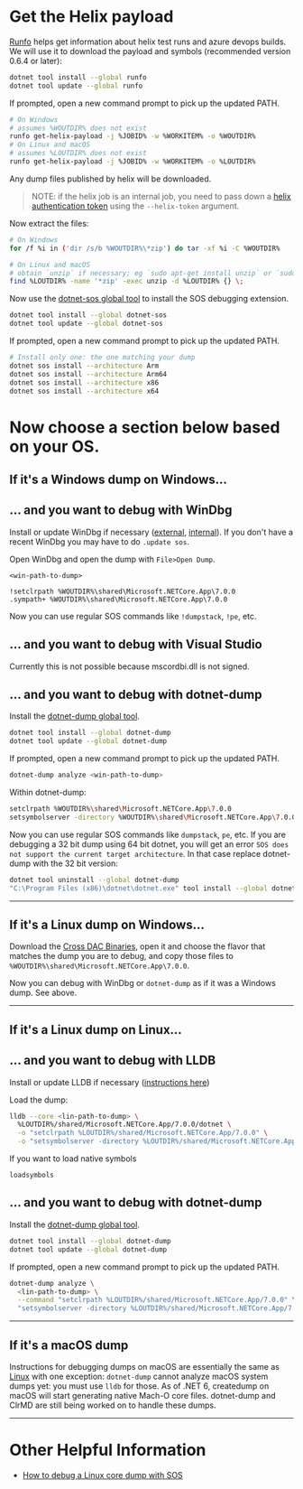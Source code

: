 # Get the Helix payload

[Runfo](https://github.com/jaredpar/runfo/tree/master/runfo#runfo) helps get information about helix test runs and azure devops builds. We will use it to download the payload and symbols (recommended version 0.6.4 or later):
```sh
dotnet tool install --global runfo
dotnet tool update --global runfo
```
If prompted, open a new command prompt to pick up the updated PATH.
```sh
# On Windows
# assumes %WOUTDIR% does not exist
runfo get-helix-payload -j %JOBID% -w %WORKITEM% -o %WOUTDIR%
# On Linux and macOS
# assumes %LOUTDIR% does not exist
runfo get-helix-payload -j %JOBID% -w %WORKITEM% -o %LOUTDIR%
```

Any dump files published by helix will be downloaded.

> NOTE: if the helix job is an internal job, you need to pass down a [helix authentication token](https://helix.dot.net/Account/Tokens) using the `--helix-token` argument.

Now extract the files:

```sh
# On Windows
for /f %i in ('dir /s/b %WOUTDIR%\*zip') do tar -xf %i -C %WOUTDIR%

# On Linux and macOS
# obtain `unzip` if necessary; eg `sudo apt-get install unzip` or `sudo dnf install unzip`
find %LOUTDIR% -name '*zip' -exec unzip -d %LOUTDIR% {} \;
```

Now use the [dotnet-sos global tool](https://docs.microsoft.com/en-us/dotnet/core/diagnostics/dotnet-sos) to install the SOS debugging extension.
```sh
dotnet tool install --global dotnet-sos
dotnet tool update --global dotnet-sos
```
If prompted, open a new command prompt to pick up the updated PATH.
```sh
# Install only one: the one matching your dump
dotnet sos install --architecture Arm
dotnet sos install --architecture Arm64
dotnet sos install --architecture x86
dotnet sos install --architecture x64
```

# Now choose a section below based on your OS.

## If it's a Windows dump on Windows...

## ... and you want to debug with WinDbg

Install or update WinDbg if necessary ([external](https://docs.microsoft.com/en-us/windows-hardware/drivers/debugger/debugger-download-tools), [internal](https://osgwiki.com/wiki/Installing_WinDbg)). If you don't have a recent WinDbg you may have to do `.update sos`.

Open WinDbg and open the dump with `File>Open Dump`.
```
<win-path-to-dump>
```

```
!setclrpath %WOUTDIR%\shared\Microsoft.NETCore.App\7.0.0
.sympath+ %WOUTDIR%\shared\Microsoft.NETCore.App\7.0.0
```

Now you can use regular SOS commands like `!dumpstack`, `!pe`, etc.

## ... and you want to debug with Visual Studio

Currently this is not possible because mscordbi.dll is not signed.

## ... and you want to debug with dotnet-dump

Install the [dotnet-dump global tool](https://docs.microsoft.com/en-us/dotnet/core/diagnostics/dotnet-dump).
```sh
dotnet tool install --global dotnet-dump
dotnet tool update --global dotnet-dump
```
If prompted, open a new command prompt to pick up the updated PATH.
```sh
dotnet-dump analyze <win-path-to-dump>
```
Within dotnet-dump:
```sh
setclrpath %WOUTDIR%\shared\Microsoft.NETCore.App\7.0.0
setsymbolserver -directory %WOUTDIR%\shared\Microsoft.NETCore.App\7.0.0
```

Now you can use regular SOS commands like `dumpstack`, `pe`, etc.
If you are debugging a 32 bit dump using 64 bit dotnet, you will get an error `SOS does not support the current target architecture`. In that case replace dotnet-dump with the 32 bit version:
```sh
dotnet tool uninstall --global dotnet-dump
"C:\Program Files (x86)\dotnet\dotnet.exe" tool install --global dotnet-dump
```
---
## If it's a Linux dump on Windows...

Download the [Cross DAC Binaries](https://dev.azure.com/dnceng/public/_apis/build/builds/%BUILDID%/artifacts?artifactName=CoreCLRCrossDacArtifacts&api-version=6.0&%24format=zip), open it and choose the flavor that matches the dump you are to debug, and copy those files to `%WOUTDIR%\shared\Microsoft.NETCore.App\7.0.0`.

Now you can debug with WinDbg or `dotnet-dump` as if it was a Windows dump. See above.

---
## If it's a Linux dump on Linux...

## ... and you want to debug with LLDB

Install or update LLDB if necessary ([instructions here](https://github.com/dotnet/diagnostics/blob/master/documentation/lldb/linux-instructions.md))

Load the dump:
```sh
lldb --core <lin-path-to-dump> \
  %LOUTDIR%/shared/Microsoft.NETCore.App/7.0.0/dotnet \
  -o "setclrpath %LOUTDIR%/shared/Microsoft.NETCore.App/7.0.0" \
  -o "setsymbolserver -directory %LOUTDIR%/shared/Microsoft.NETCore.App/7.0.0"
```

If you want to load native symbols
```gdb
loadsymbols
```

## ... and you want to debug with dotnet-dump

Install the [dotnet-dump global tool](https://docs.microsoft.com/en-us/dotnet/core/diagnostics/dotnet-dump).
```sh
dotnet tool install --global dotnet-dump
dotnet tool update --global dotnet-dump
```
If prompted, open a new command prompt to pick up the updated PATH.
```sh
dotnet-dump analyze \
  <lin-path-to-dump> \
  --command "setclrpath %LOUTDIR%/shared/Microsoft.NETCore.App/7.0.0" \
  "setsymbolserver -directory %LOUTDIR%/shared/Microsoft.NETCore.App/7.0.0"
```

---
## If it's a macOS dump

Instructions for debugging dumps on macOS are essentially the same as [Linux](#If-it's-a-Linux-dump-on-Linux...) with one exception: `dotnet-dump` cannot analyze macOS system dumps yet: you must use `lldb` for those. As of .NET 6, createdump on macOS
will start generating native Mach-O core files. dotnet-dump and ClrMD are still being worked on to handle these dumps.

---
# Other Helpful Information

* [How to debug a Linux core dump with SOS](https://github.com/dotnet/diagnostics/blob/master/documentation/debugging-coredump.md)

